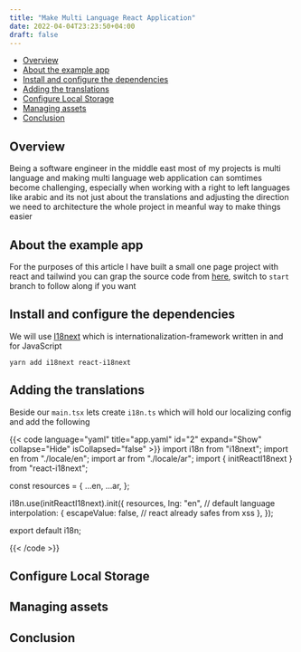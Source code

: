 ```yaml
---
title: "Make Multi Language React Application"
date: 2022-04-04T23:23:50+04:00
draft: false
---
```


- [Overview](#overview)
- [About the example app](#about-the-example-app)
- [Install and configure the dependencies](#install-and-configure-the-dependencies)
- [Adding the translations](#adding-the-translations)
- [Configure Local Storage](#configure-local-storage)
- [Managing assets](#managing-assets)
- [Conclusion](#conclusion)

## Overview

Being a software engineer in the middle east most of my projects is multi language and making multi language web application can somtimes become challenging, especially when working with a right to left languages like arabic and its not just about the translations and adjusting the direction we need to architecture the whole project in meanful way to make things easier

## About the example app

For the purposes of this article I have built a small one page project with react and tailwind you can grap the source code from [here](https://github.com/wael-fadlallah/blog-example-multilingual.git), switch to `start` branch to follow along if you want

## Install and configure the dependencies

We will use [I18next](https://react.i18next.com/getting-started) which is internationalization-framework written in and for JavaScript

```shell
yarn add i18next react-i18next
```

## Adding the translations

Beside our `main.tsx` lets create `i18n.ts` which will hold our localizing config and add the following

{{< code language="yaml" title="app.yaml" id="2" expand="Show" collapse="Hide" isCollapsed="false" >}}
import i18n from "i18next";
import en from "./locale/en";
import ar from "./locale/ar";
import { initReactI18next } from "react-i18next";

const resources = {
...en,
...ar,
};

i18n.use(initReactI18next).init({
  resources,
  lng: "en", // default language
  interpolation: {
  escapeValue: false, // react already safes from xss
  },
});

export default i18n;

{{< /code >}}

## Configure Local Storage

## Managing assets

## Conclusion
